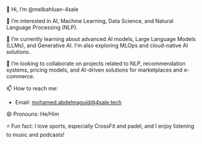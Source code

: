 👋 Hi, I’m @melbahluan-4sale

👀 I’m interested in AI, Machine Learning, Data Science, and Natural Language Processing (NLP).

🌱 I’m currently learning about advanced AI models, Large Language Models (LLMs), and Generative AI. I'm also exploring MLOps and cloud-native AI solutions.

💞️ I’m looking to collaborate on projects related to NLP, recommendation systems, pricing models, and AI-driven solutions for marketplaces and e-commerce.

📫 How to reach me:
- Email: mohamed.abdelmaguid@4sale.tech
  
😄 Pronouns: He/Him

⚡ Fun fact: I love sports, especially CrossFit and padel, and I enjoy listening to music and podcasts!

